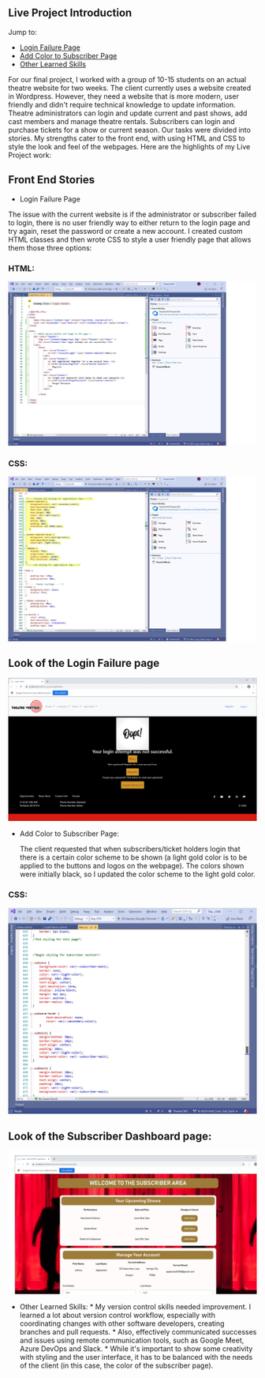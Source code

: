 ## Live Project Introduction
Jump to:
* <a href="#login">Login Failure Page </a>
* <a href="#subscriber">Add Color to Subscriber Page</a>
* <a href="#other">Other Learned Skills </a>

For our final project, I worked with a group of 10-15 students on an actual theatre website for two weeks. The client currently uses a website created in Wordpress. However, they need a website that is more modern, user friendly and didn't require technical knowledge to update information. Theatre administrators can login and update current and past shows, add cast members and manage theatre rentals. Subscribers can login and purchase tickets for a show or current season. Our tasks were divided into stories. My strengths cater to the front end, with using HTML and CSS to style the look and feel of the webpages. Here are the highlights of my Live Project work:

## Front End Stories
* <p id="login">Login Failure Page

The issue with the current website is if the administrator or subscriber failed to login, there is no user friendly way to either return to the login page and try again, reset the password or create a new account. I created custom HTML classes and then wrote CSS to style a user friendly page that allows them those three options: 

### HTML: 
<img src="/images/LoginFailureHTML.jpg">

### CSS:
<img src="/images/LoginFailureCSS.jpg">

## Look of the Login Failure page
<img src="/images/LoginFailurePage.jpg">

* <p id="subscriber"> Add Color to Subscriber Page: 

	The client requested that when subscribers/ticket holders login that there is a certain color scheme to be shown (a light gold color is to be applied to the buttons and logos on the webpage). The colors shown were initially black, so I updated the color scheme to the light gold color. 

### CSS:
<img src="/images/SubscriberDashCSS.jpg">

## Look of the Subscriber Dashboard page:
<img src="/images/SubscriberDash.jpg">

* <p id="other"> Other Learned Skills:
	* My version control skills needed improvement. I learned a lot about version control workflow, especially with coordinating changes with other software developers, creating branches and pull requests.
	* Also, effectively communicated successes and issues using remote communication tools, such as Google Meet, Azure DevOps and Slack.
	* While it's important to show some creativity with styling and the user interface, it has to be balanced with the needs of the client (in this case, the color of the subscriber page).  
